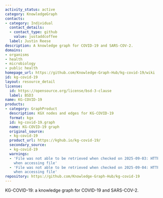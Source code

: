 ```yaml
---
activity_status: active
category: KnowledgeGraph
contacts:
- category: Individual
  contact_details:
  - contact_type: github
    value: justaddcoffee
  label: Justin Reese
description: A knowledge graph for COVID-19 and SARS-COV-2.
domains:
- organisms
- health
- microbiology
- public health
homepage_url: https://github.com/Knowledge-Graph-Hub/kg-covid-19/wiki
id: kg-covid-19
layout: resource_detail
license:
  id: https://opensource.org/license/bsd-3-clause
  label: BSD3
name: KG-COVID-19
products:
- category: GraphProduct
  description: KGX nodes and edges for KG-COVID-19
  format: kgx
  id: kg-covid-19.graph
  name: KG-COVID-19 graph
  original_source:
  - kg-covid-19
  product_url: https://kghub.io/kg-covid-19/
  secondary_source:
  - kg-covid-19
  warnings:
  - 'File was not able to be retrieved when checked on 2025-09-03: HTTP 403 error
    when accessing file'
  - 'File was not able to be retrieved when checked on 2025-09-04: HTTP 403 error
    when accessing file'
repository: https://github.com/Knowledge-Graph-Hub/kg-covid-19
---
```

KG-COVID-19: a knowledge graph for COVID-19 and SARS-COV-2.